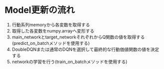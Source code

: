 # Model更新の流れ

1. 行動系列memoryから各変数を取得する
2. 取得した各変数をnumpy.arrayへ変形する
3. main_networkとtarget_networkそれぞれからQ関数の値を取得する(predict_on_batchメソッドを使用する)
4. DoubleDQNまたは通常のDQNを選択して最終的な行動価値関数の値を決定する
5. networkの学習を行う(train_on_batchメソッドを使用する)
